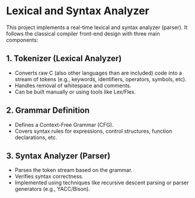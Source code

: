 # Lexical and Syntax Analyzer 
This project implements a real-time lexical and syntax analyzer (parser). It follows the classical compiler front-end design with three main components:
## 1. Tokenizer (Lexical Analyzer)
- Converts raw C (also other languages than are included) code into a stream of tokens (e.g., keywords, identifiers, operators, symbols, etc).
- Handles removal of whitespace and comments.
- Can be built manually or using tools like Lex/Flex.
## 2. Grammar Definition
- Defines a Context-Free Grammar (CFG).
- Covers syntax rules for expressions, control structures, function declarations, etc.
##  3. Syntax Analyzer (Parser)
- Parses the token stream based on the grammar.
- Verifies syntax correctness.
- Implemented using techniques like recursive descent parsing or parser generators (e.g., YACC/Bison).
